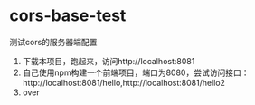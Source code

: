 # cors-base-test
测试cors的服务器端配置

1. 下载本项目，跑起来，访问http://localhost:8081
2. 自己使用npm构建一个前端项目，端口为8080，尝试访问接口：http://localhost:8081/hello,http://localhost:8081/hello2
3. over
